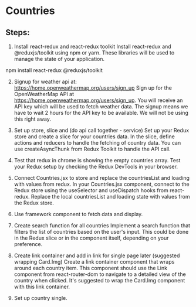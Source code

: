 # Countries

## Steps:

1. Install react-redux and react-redux toolkit Install react-redux and @reduxjs/toolkit using npm or yarn. These libraries will be used to manage the state of your application.

npm install react-redux @reduxjs/toolkit

2. Signup for weather api at: https://home.openweathermap.org/users/sign_up Sign up for the OpenWeatherMap API at https://home.openweathermap.org/users/sign_up. You will receive an API key which will be used to fetch weather data. The signup means we have to wait 2 hours for the API key to be available. We will not be using this right away.

3. Set up store, slice and (do api call together - service) Set up your Redux store and create a slice for your countries data. In the slice, define actions and reducers to handle the fetching of country data. You can use createAsyncThunk from Redux Toolkit to handle the API call.

4. Test that redux in chrome is showing the empty countries array. Test your Redux setup by checking the Redux DevTools in your browser.

5. Connect Countries.jsx to store and replace the countriesList and loading with values from redux. In your Countries.jsx component, connect to the Redux store using the useSelector and useDispatch hooks from react-redux. Replace the local countriesList and loading state with values from the Redux store.

6. Use framework component to fetch data and display.

7. Create search function for all countries Implement a search function that filters the list of countries based on the user's input. This could be done in the Redux slice or in the component itself, depending on your preference.

8. Create link container and add in link for single page later (suggested wrapping Card.Img) Create a link container component that wraps around each country item. This component should use the Link component from react-router-dom to navigate to a detailed view of the country when clicked. It's suggested to wrap the Card.Img component with this link container.

9. Set up country single.
